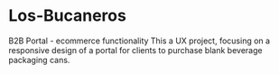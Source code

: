 # Los-Bucaneros
B2B Portal - ecommerce functionality 
This a UX project, focusing on a responsive design of a portal for clients to purchase blank beverage packaging cans.
